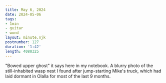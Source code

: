 ```yaml
---
title: May 6, 2024
date: 2024-05-06
tags:
- 1min
- guitar
- wond
layout: minute.njk
postnumber: 127
duration: '1:42'
length: 4080325
---
```

"Bowed upper ghost" it says here in my notebook. A blurry photo of the still-inhabited wasp nest I found after jump-starting Mike's truck, which had laid dormant in Olalla for most of the last 9 months.  